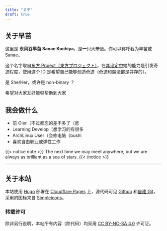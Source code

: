 ```yaml
---
title: "关于"
draft: true
---
```


## 关于早苗
这里是 **东风谷早苗 Sanae Kochiya**，~~是一只大笨蛋~~。你可以称呼我为早苗或 Sanae。

这个名字取自[东方 Project（東方プロジェクト）](https://zh.touhouwiki.net/wiki/東方維基)，在[其设定中](https://en.touhouwiki.net/wiki/Sanae_Kochiya)她的能力是引发奇迹程度，使用这个 ID 是希望自己能够创造奇迹（奇迹和魔法都是并存的）。

是 She/Her，或许是 non-binary ？

希望对大家友好能够帮助到大家

## 我会做什么

- 前 OIer（不过都忘的差不多了（悲
- Learning Develop（想学习的有很多
- ArchLinux User（会修电脑（bushi
- 喜欢自由职业或弹性工作

{{< notice note >}}
The next time we may meet anywhere, but we are always as brilliant as a sea of stars.
{{< /notice >}}

---

## 关于本站

本站使用 [Hugo](https://gohugo.io/) 部署在 [Cloudflare Pages](https://pages.cloudflare.com/) 上，源代码可见 [Github](https://github.com/ImSanae/Blog) 和[自建 Git](https://dev.sanae.im/git/ImSanae/Blog)，采用的图标来自 [Simpleicons](https://simpleicons.org/)。

### 转载许可
除非另行说明，本站所有内容（除代码）均采用 [CC BY-NC-SA 4.0](https://creativecommons.org/licenses/by-nc-sa/4.0/deed.zh) 许可证。